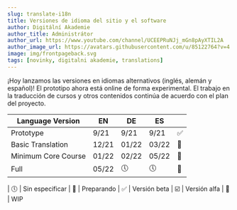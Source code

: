 ```yaml
---
slug: translate-i18n
title: Versiones de idioma del sitio y el software
author: Digitální Akademie
author_title: Administrátor
author_url: https://www.youtube.com/channel/UCEEPRuNJj_mGn8pAyXTIL2A
author_image_url: https://avatars.githubusercontent.com/u/85122764?v=4
image: img/frontpageback.svg
tags: [novinky, digitalni akademie, translations]
---
```


¡Hoy lanzamos las versiones en idiomas alternativos (inglés, alemán y español)! El prototipo ahora está online de forma experimental. El trabajo en la traducción de cursos y otros contenidos continúa de acuerdo con el plan del proyecto.

| Language Version     | EN    | DE       | ES       |                             |
|----------------------|-------|----------|----------|-----------------------------|
| Prototype            | 9/21  | 9/21     | 9/21     | :white_check_mark:          |
| Basic Translation    | 12/21 | 01/22    | 03/22    | :twisted_rightwards_arrows: |
| Minimum Core Course  | 01/22 | 02/22    | 05/22    | :twisted_rightwards_arrows: |
| Full                 | 05/22 | :clock5: | :clock5: | :children_crossing:         |

| :clock5: | Sin especificar | :children_crossing: | Preparando | :white_check_mark: | Versión beta  | :ballot_box_with_check: | Versión alfa | :twisted_rightwards_arrows: | WIP
